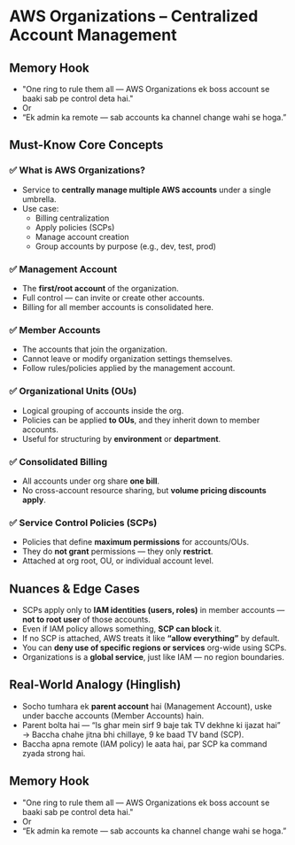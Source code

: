 # AWS Organizations – Centralized Account Management

## Memory Hook

- "One ring to rule them all — AWS Organizations ek boss account se baaki sab pe control deta hai."
- Or
- “Ek admin ka remote — sab accounts ka channel change wahi se hoga.”

## Must-Know Core Concepts

### ✅ What is AWS Organizations?

- Service to **centrally manage multiple AWS accounts** under a single umbrella.
- Use case:
  - Billing centralization
  - Apply policies (SCPs)
  - Manage account creation
  - Group accounts by purpose (e.g., dev, test, prod)

### ✅ Management Account

- The **first/root account** of the organization.
- Full control — can invite or create other accounts.
- Billing for all member accounts is consolidated here.

### ✅ Member Accounts

- The accounts that join the organization.
- Cannot leave or modify organization settings themselves.
- Follow rules/policies applied by the management account.

### ✅ Organizational Units (OUs)

- Logical grouping of accounts inside the org.
- Policies can be applied **to OUs**, and they inherit down to member accounts.
- Useful for structuring by **environment** or **department**.

### ✅ Consolidated Billing

- All accounts under org share **one bill**.
- No cross-account resource sharing, but **volume pricing discounts apply**.

### ✅ Service Control Policies (SCPs)

- Policies that define **maximum permissions** for accounts/OUs.
- They do **not grant** permissions — they only **restrict**.
- Attached at org root, OU, or individual account level.

## Nuances & Edge Cases

- SCPs apply only to **IAM identities (users, roles)** in member accounts — **not to root user** of those accounts.
- Even if IAM policy allows something, **SCP can block** it.
- If no SCP is attached, AWS treats it like **“allow everything”** by default.
- You can **deny use of specific regions or services** org-wide using SCPs.
- Organizations is a **global service**, just like IAM — no region boundaries.

## Real-World Analogy (Hinglish)

- Socho tumhara ek **parent account** hai (Management Account), uske under bacche accounts (Member Accounts) hain.
- Parent bolta hai — “Is ghar mein sirf 9 baje tak TV dekhne ki ijazat hai” → Baccha chahe jitna bhi chillaye, 9 ke baad TV band (SCP).
- Baccha apna remote (IAM policy) le aata hai, par SCP ka command zyada strong hai.

## Memory Hook

- "One ring to rule them all — AWS Organizations ek boss account se baaki sab pe control deta hai."
- Or
- “Ek admin ka remote — sab accounts ka channel change wahi se hoga.”

